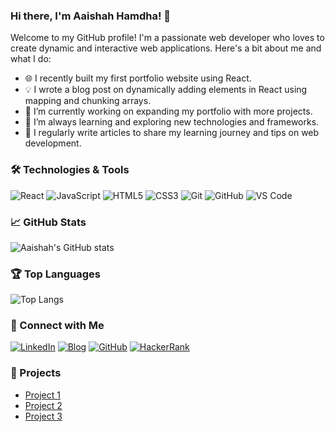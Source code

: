 ### Hi there, I'm Aaishah Hamdha! 👋

Welcome to my GitHub profile! I'm a passionate web developer who loves to create dynamic and interactive web applications. Here's a bit about me and what I do:

- 🌐 I recently built my first portfolio website using React.
- 💡 I wrote a blog post on dynamically adding elements in React using mapping and chunking arrays.
- 🔭 I’m currently working on expanding my portfolio with more projects.
- 🌱 I’m always learning and exploring new technologies and frameworks.
- 📝 I regularly write articles to share my learning journey and tips on web development.

### 🛠️ Technologies & Tools

![React](https://img.shields.io/badge/React-20232A?style=for-the-badge&logo=react&logoColor=61DAFB)
![JavaScript](https://img.shields.io/badge/JavaScript-323330?style=for-the-badge&logo=javascript&logoColor=F7DF1E)
![HTML5](https://img.shields.io/badge/HTML5-E34F26?style=for-the-badge&logo=html5&logoColor=white)
![CSS3](https://img.shields.io/badge/CSS3-1572B6?style=for-the-badge&logo=css3&logoColor=white)
![Git](https://img.shields.io/badge/Git-F05032?style=for-the-badge&logo=git&logoColor=white)
![GitHub](https://img.shields.io/badge/GitHub-181717?style=for-the-badge&logo=github&logoColor=white)
![VS Code](https://img.shields.io/badge/VS_Code-007ACC?style=for-the-badge&logo=visual-studio-code&logoColor=white)

### 📈 GitHub Stats

![Aaishah's GitHub stats](https://github-readme-stats.vercel.app/api?username=aaishahhamdha&show_icons=true&theme=radical)

### 🏆 Top Languages

![Top Langs](https://github-readme-stats.vercel.app/api/top-langs/?username=aaishahhamdha&layout=compact&theme=radical)

### 🔗 Connect with Me

[![LinkedIn](https://img.shields.io/badge/LinkedIn-0077B5?style=for-the-badge&logo=linkedin&logoColor=white)](https://linkedin.com/in/aaishah-hamdha/)
[![Blog](https://img.shields.io/badge/Blog-FFA500?style=for-the-badge&logo=rss&logoColor=white)](https://medium.com/@aaishamdha)
[![GitHub](https://img.shields.io/badge/GitHub-181717?style=for-the-badge&logo=github&logoColor=white)](https://github.com/aaishahhamdha)
[![HackerRank](https://img.shields.io/badge/HackerRank-2EC866?style=for-the-badge&logo=hackerrank&logoColor=white)](https://hackerrank.com/profile/aishahhamdha)

### 📂 Projects
<!--
** To add your projects dynamically, you can use GitHub Actions or other APIs to fetch and display your projects. This is a placeholder for a dynamic project section. 
-->
- [Project 1](https://github.com/aaishahhamdha/portfolio)
- [Project 2](https://github.com/aaishahhamdha/SW-project-final-code)
- [Project 3](https://github.com/aaishahhamdha/Level1--Microcontroller-based-application-devolopmemt-project)



